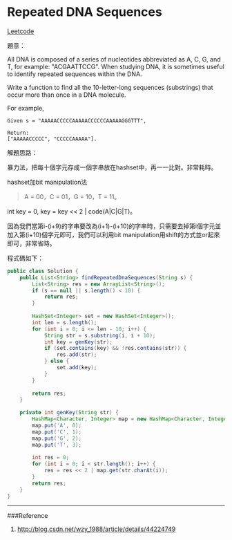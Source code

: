 # Repeated DNA Sequences

[Leetcode](https://leetcode.com/problems/repeated-dna-sequences/)

題意：

All DNA is composed of a series of nucleotides abbreviated as A, C, G, and T, for example: "ACGAATTCCG". When studying DNA, it is sometimes useful to identify repeated sequences within the DNA.

Write a function to find all the 10-letter-long sequences (substrings) that occur more than once in a DNA molecule.

For example,
```
Given s = "AAAAACCCCCAAAAACCCCCCAAAAAGGGTTT",

Return:
["AAAAACCCCC", "CCCCCAAAAA"].
```

解題思路：

暴力法，把每十個字元存成一個字串放在hashset中，再一一比對。非常耗時。


hashset加bit manipulation法

>A = 00，C = 01，G = 10，T = 11。
>
int key = 0, key = key << 2 | code(A|C|G|T)。

因為我們當第i-(i+9)的字串要改為(i+1)-(i+10)的字串時，只需要去掉第i個字元並加入第(i+10)個字元即可，我們可以利用bit manipulation用shift的方式並or起來即可，非常省時。

程式碼如下：

```java
public class Solution {
    public List<String> findRepeatedDnaSequences(String s) {
        List<String> res = new ArrayList<String>();
        if (s == null || s.length() < 10) {
            return res;
        }
        
        HashSet<Integer> set = new HashSet<Integer>();
        int len = s.length();
        for (int i = 0; i <= len - 10; i++) {
            String str = s.substring(i, i + 10);
            int key = genKey(str);
            if (set.contains(key) && !res.contains(str)) {
                res.add(str);
            } else {
                set.add(key);
            }
        }
        
        return res;
    }
    
    private int genKey(String str) {
        HashMap<Character, Integer> map = new HashMap<Character, Integer>();
        map.put('A', 0);
        map.put('C', 1);
        map.put('G', 2);
        map.put('T', 3);
        
        int res = 0;
        for (int i = 0; i < str.length(); i++) {
            res = res << 2 | map.get(str.charAt(i));
        }
        return res;
    }
}
```
---
###Reference
1. http://blog.csdn.net/wzy_1988/article/details/44224749